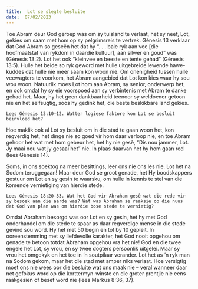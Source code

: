 ```yaml
---
title:  Lot se slegte besluite
date:  07/02/2023
---
```


Toe Abram deur God geroep was om sy tuisland te verlaat, het sy neef, Lot, gekies om saam met hom op sy pelgrimsreis te vertrek.  Génesis 13 verklaar dat God Abram so geseën het dat hy “. . . baie ryk aan vee [die hoofmaatstaf van rykdom in daardie kultuur], aan silwer en goud” was (Génesis 13:2). Lot het ook “kleinvee en beeste en tente gehad” (Génesis 13:5). Hulle het beide so ryk geword met hulle uitgebreide lewende hawe-kuddes dat hulle nie meer saam kon woon nie. Om onenigheid tussen hulle veewagters te voorkom, het Abram aangebied dat Lot kon kies waar hy sou wou woon. Natuurlik moes Lot hom aan Abram, sy senior, onderwerp het, en ook omdat hy sy eie voorspoed aan sy verbintenis met Abram te danke gehad het. Maar, hy het geen dankbaarheid teenoor sy weldoener getoon nie en het selfsugtig, soos hy gedink het, die beste beskikbare land gekies.

`Lees Génesis 13:10–12. Watter logiese faktore kon Lot se besluit beïnvloed het?`

Hoe maklik ook al Lot sy besluit om in die stad te gaan woon het, kon regverdig het, het dinge nie so goed vir hom daar verloop nie, en toe Abram gehoor het wat met hom gebeur het, het hy nie gesê, “Dis nou jammer, Lot. Jy maai nou wat jy gesaai het” nie.  In plaas daarvan het hy hom gaan red (lees Génesis 14).

Soms, in ons soektog na meer besittings, leer ons nie ons les nie. Lot het na Sodom teruggegaan! Maar deur God se groot genade, het Hy boodskappers gestuur om Lot en sy gesin te waarsku, om hulle in kennis te stel van die komende vernietiging van hierdie stede.

`Lees Génesis 18:20–33. Wat het God vir Abraham gesê wat die rede vir sy besoek aan die aarde was? Wat was Abraham se reaksie op die nuus dat God van plan was om hierdie bose stede te vernietig?`

Omdat Abraham besorgd was oor Lot en sy gesin, het hy met God onderhandel om die stede te spaar as daar regverdige mense in die stede gevind sou word.  Hy het met 50 begin en tot by 10 gepleit. In ooreenstemming met sy liefdevolle karakter, het God nooit opgehou om genade te betoon totdat Abraham opgehou vra het nie! God en die twee engele het Lot, sy vrou, en sy twee dogters persoonlik uitgelei. Maar sy vrou het omgekyk en het toe in ‘n soutpilaar verander. Lot het as ‘n ryk man na Sodom gekom, maar het die stad met amper niks verlaat. Hoe versigtig moet ons nie wees oor die besluite wat ons maak nie – veral wanneer daar net gefokus word op die korttermyn-winste en die groter prentjie nie eens raakgesien of besef word nie (lees Markus 8:36, 37).